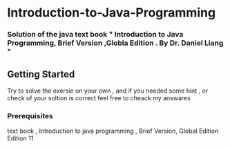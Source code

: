 # Introduction-to-Java-Programming

### Solution of the java text book " Introduction to Java Programming, Brief Version ,Globla Edition . By Dr. Daniel Liang "

## Getting Started

Try to solve the exersie on your own , and if you needed some hint , or check of your soltion is correct feel free to cheack my answares 


### Prerequisites

text book , Introduction to java programming , Brief Version, Global Edition Edition 11

